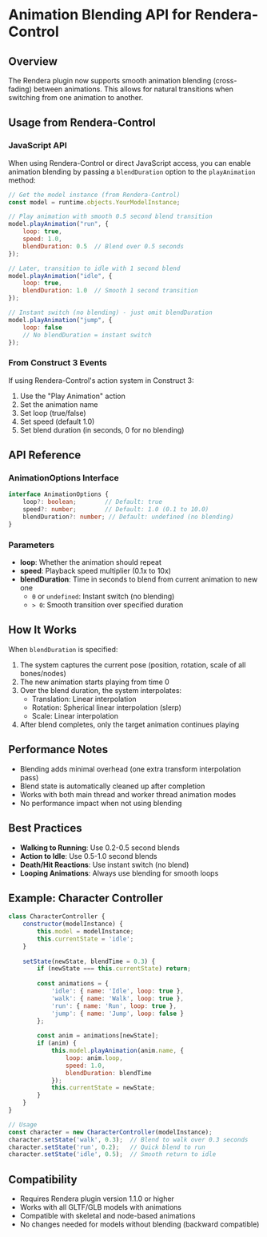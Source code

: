 # Animation Blending API for Rendera-Control

## Overview
The Rendera plugin now supports smooth animation blending (cross-fading) between animations. This allows for natural transitions when switching from one animation to another.

## Usage from Rendera-Control

### JavaScript API
When using Rendera-Control or direct JavaScript access, you can enable animation blending by passing a `blendDuration` option to the `playAnimation` method:

```javascript
// Get the model instance (from Rendera-Control)
const model = runtime.objects.YourModelInstance;

// Play animation with smooth 0.5 second blend transition
model.playAnimation("run", {
    loop: true,
    speed: 1.0,
    blendDuration: 0.5  // Blend over 0.5 seconds
});

// Later, transition to idle with 1 second blend
model.playAnimation("idle", {
    loop: true,
    blendDuration: 1.0  // Smooth 1 second transition
});

// Instant switch (no blending) - just omit blendDuration
model.playAnimation("jump", {
    loop: false
    // No blendDuration = instant switch
});
```

### From Construct 3 Events

If using Rendera-Control's action system in Construct 3:

1. Use the "Play Animation" action
2. Set the animation name
3. Set loop (true/false)
4. Set speed (default 1.0)
5. Set blend duration (in seconds, 0 for no blending)

## API Reference

### AnimationOptions Interface
```typescript
interface AnimationOptions {
    loop?: boolean;        // Default: true
    speed?: number;        // Default: 1.0 (0.1 to 10.0)
    blendDuration?: number; // Default: undefined (no blending)
}
```

### Parameters

- **loop**: Whether the animation should repeat
- **speed**: Playback speed multiplier (0.1x to 10x)
- **blendDuration**: Time in seconds to blend from current animation to new one
  - `0` or `undefined`: Instant switch (no blending)
  - `> 0`: Smooth transition over specified duration

## How It Works

When `blendDuration` is specified:

1. The system captures the current pose (position, rotation, scale of all bones/nodes)
2. The new animation starts playing from time 0
3. Over the blend duration, the system interpolates:
   - Translation: Linear interpolation
   - Rotation: Spherical linear interpolation (slerp)
   - Scale: Linear interpolation
4. After blend completes, only the target animation continues playing

## Performance Notes

- Blending adds minimal overhead (one extra transform interpolation pass)
- Blend state is automatically cleaned up after completion
- Works with both main thread and worker thread animation modes
- No performance impact when not using blending

## Best Practices

- **Walking to Running**: Use 0.2-0.5 second blends
- **Action to Idle**: Use 0.5-1.0 second blends  
- **Death/Hit Reactions**: Use instant switch (no blend)
- **Looping Animations**: Always use blending for smooth loops

## Example: Character Controller

```javascript
class CharacterController {
    constructor(modelInstance) {
        this.model = modelInstance;
        this.currentState = 'idle';
    }
    
    setState(newState, blendTime = 0.3) {
        if (newState === this.currentState) return;
        
        const animations = {
            'idle': { name: 'Idle', loop: true },
            'walk': { name: 'Walk', loop: true },
            'run': { name: 'Run', loop: true },
            'jump': { name: 'Jump', loop: false }
        };
        
        const anim = animations[newState];
        if (anim) {
            this.model.playAnimation(anim.name, {
                loop: anim.loop,
                speed: 1.0,
                blendDuration: blendTime
            });
            this.currentState = newState;
        }
    }
}

// Usage
const character = new CharacterController(modelInstance);
character.setState('walk', 0.3);  // Blend to walk over 0.3 seconds
character.setState('run', 0.2);   // Quick blend to run
character.setState('idle', 0.5);  // Smooth return to idle
```

## Compatibility

- Requires Rendera plugin version 1.1.0 or higher
- Works with all GLTF/GLB models with animations
- Compatible with skeletal and node-based animations
- No changes needed for models without blending (backward compatible)